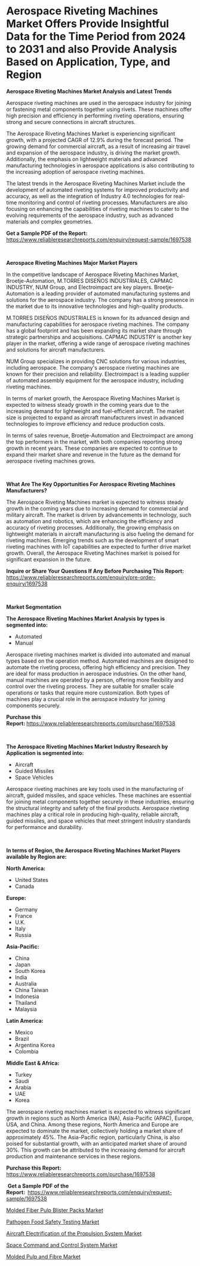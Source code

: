 <p><h1>Aerospace Riveting Machines Market Offers Provide Insightful Data for the Time Period from 2024 to 2031 and also Provide Analysis Based on Application, Type, and Region</h1></p><p><strong>Aerospace Riveting Machines Market Analysis and Latest Trends</strong></p>
<p><p>Aerospace riveting machines are used in the aerospace industry for joining or fastening metal components together using rivets. These machines offer high precision and efficiency in performing riveting operations, ensuring strong and secure connections in aircraft structures.</p><p>The Aerospace Riveting Machines Market is experiencing significant growth, with a projected CAGR of 12.9% during the forecast period. The growing demand for commercial aircraft, as a result of increasing air travel and expansion of the aerospace industry, is driving the market growth. Additionally, the emphasis on lightweight materials and advanced manufacturing technologies in aerospace applications is also contributing to the increasing adoption of aerospace riveting machines.</p><p>The latest trends in the Aerospace Riveting Machines Market include the development of automated riveting systems for improved productivity and accuracy, as well as the integration of Industry 4.0 technologies for real-time monitoring and control of riveting processes. Manufacturers are also focusing on enhancing the capabilities of riveting machines to cater to the evolving requirements of the aerospace industry, such as advanced materials and complex geometries.</p></p>
<p><strong>Get a Sample PDF of the Report:&nbsp;</strong> <a href="https://www.reliableresearchreports.com/enquiry/request-sample/1697538">https://www.reliableresearchreports.com/enquiry/request-sample/1697538</a></p>
<p>&nbsp;</p>
<p><strong>Aerospace Riveting Machines Major Market Players</strong></p>
<p><p>In the competitive landscape of Aerospace Riveting Machines Market, Broetje-Automation, M.TORRES DISEÑOS INDUSTRIALES, CAPMAC INDUSTRY, NUM Group, and Electroimpact are key players. Broetje-Automation is a leading provider of automated manufacturing systems and solutions for the aerospace industry. The company has a strong presence in the market due to its innovative technologies and high-quality products. </p><p>M.TORRES DISEÑOS INDUSTRIALES is known for its advanced design and manufacturing capabilities for aerospace riveting machines. The company has a global footprint and has been expanding its market share through strategic partnerships and acquisitions. CAPMAC INDUSTRY is another key player in the market, offering a wide range of aerospace riveting machines and solutions for aircraft manufacturers. </p><p>NUM Group specializes in providing CNC solutions for various industries, including aerospace. The company's aerospace riveting machines are known for their precision and reliability. Electroimpact is a leading supplier of automated assembly equipment for the aerospace industry, including riveting machines. </p><p>In terms of market growth, the Aerospace Riveting Machines Market is expected to witness steady growth in the coming years due to the increasing demand for lightweight and fuel-efficient aircraft. The market size is projected to expand as aircraft manufacturers invest in advanced technologies to improve efficiency and reduce production costs. </p><p>In terms of sales revenue, Broetje-Automation and Electroimpact are among the top performers in the market, with both companies reporting strong growth in recent years. These companies are expected to continue to expand their market share and revenue in the future as the demand for aerospace riveting machines grows.</p></p>
<p>&nbsp;</p>
<p><strong>What Are The Key Opportunities For Aerospace Riveting Machines Manufacturers?</strong></p>
<p><p>The Aerospace Riveting Machines market is expected to witness steady growth in the coming years due to increasing demand for commercial and military aircraft. The market is driven by advancements in technology, such as automation and robotics, which are enhancing the efficiency and accuracy of riveting processes. Additionally, the growing emphasis on lightweight materials in aircraft manufacturing is also fueling the demand for riveting machines. Emerging trends such as the development of smart riveting machines with IoT capabilities are expected to further drive market growth. Overall, the Aerospace Riveting Machines market is poised for significant expansion in the future.</p></p>
<p><strong>Inquire or Share Your Questions If Any Before Purchasing This Report:</strong> <a href="https://www.reliableresearchreports.com/enquiry/pre-order-enquiry/1697538">https://www.reliableresearchreports.com/enquiry/pre-order-enquiry/1697538</a></p>
<p>&nbsp;</p>
<p><strong>Market Segmentation</strong></p>
<p><strong>The Aerospace Riveting Machines Market Analysis by types is segmented into:</strong></p>
<p><ul><li>Automated</li><li>Manual</li></ul></p>
<p><p>Aerospace riveting machines market is divided into automated and manual types based on the operation method. Automated machines are designed to automate the riveting process, offering high efficiency and precision. They are ideal for mass production in aerospace industries. On the other hand, manual machines are operated by a person, offering more flexibility and control over the riveting process. They are suitable for smaller scale operations or tasks that require more customization. Both types of machines play a crucial role in the aerospace industry for joining components securely.</p></p>
<p><strong>Purchase this Report:&nbsp;</strong><a href="https://www.reliableresearchreports.com/purchase/1697538">https://www.reliableresearchreports.com/purchase/1697538</a></p>
<p>&nbsp;</p>
<p><strong>The Aerospace Riveting Machines Market Industry Research by Application is segmented into:</strong></p>
<p><ul><li>Aircraft</li><li>Guided Missiles</li><li>Space Vehicles</li></ul></p>
<p><p>Aerospace riveting machines are key tools used in the manufacturing of aircraft, guided missiles, and space vehicles. These machines are essential for joining metal components together securely in these industries, ensuring the structural integrity and safety of the final products. Aerospace riveting machines play a critical role in producing high-quality, reliable aircraft, guided missiles, and space vehicles that meet stringent industry standards for performance and durability.</p></p>
<p>&nbsp;</p>
<p><strong>In terms of Region, the Aerospace Riveting Machines Market Players available by Region are:</strong></p>
<p>
    <p> <strong> North America: </strong>
        <ul>
            <li>United States</li>
            <li>Canada</li>
        </ul>
        </p> 
    <p> <strong> Europe: </strong>
        <ul>
            <li>Germany</li>
            <li>France</li>
            <li>U.K.</li>
            <li>Italy</li>
            <li>Russia</li>
        </ul>
        </p> 
    <p> <strong> Asia-Pacific: </strong>
        <ul>
            <li>China</li>
            <li>Japan</li>
            <li>South Korea</li>
            <li>India</li>
            <li>Australia</li>
            <li>China Taiwan</li>
            <li>Indonesia</li>
            <li>Thailand</li>
            <li>Malaysia</li>
        </ul>
        </p> 
    <p> <strong> Latin America: </strong>
        <ul>
            <li>Mexico</li>
            <li>Brazil</li>
            <li>Argentina Korea</li>
            <li>Colombia</li>
        </ul>
        </p> 
    <p> <strong> Middle East & Africa: </strong>
        <ul>
            <li>Turkey</li>
            <li>Saudi</li>
            <li>Arabia</li>
            <li>UAE</li>
            <li>Korea</li>
        </ul>
    </p>
    </p>
<p><p>The aerospace riveting machines market is expected to witness significant growth in regions such as North America (NA), Asia-Pacific (APAC), Europe, USA, and China. Among these regions, North America and Europe are expected to dominate the market, collectively holding a market share of approximately 45%. The Asia-Pacific region, particularly China, is also poised for substantial growth, with an anticipated market share of around 30%. This growth can be attributed to the increasing demand for aircraft production and maintenance services in these regions.</p></p>
<p><strong>Purchase this Report: </strong><a href="https://www.reliableresearchreports.com/purchase/1697538">https://www.reliableresearchreports.com/purchase/1697538</a></p>
<p>&nbsp;<strong>Get a Sample PDF of the Report:&nbsp;&nbsp;</strong><a href="https://www.reliableresearchreports.com/enquiry/request-sample/1697538">https://www.reliableresearchreports.com/enquiry/request-sample/1697538</a></p>
<p><strong></strong></p>
<p><p><a href="https://github.com/mancsybtousav/Market-Research-Report-List-1/blob/main/molded-fiber-pulp-blister-packs-market.md">Molded Fiber Pulp Blister Packs Market</a></p><p><a href="https://medium.com/@vivianejast/pathogen-food-safety-testing-market-size-and-market-trends-complete-industry-overview-2024-to-582e4a97f3c0">Pathogen Food Safety Testing Market</a></p><p><a href="https://medium.com/@vivianejast/aircraft-electrification-of-the-propulsion-system-market-insight-market-trends-growth-forecasted-41c5fd62fa8a">Aircraft Electrification of the Propulsion System Market</a></p><p><a href="https://medium.com/@vivianejast/space-command-and-control-system-market-competitive-analysis-market-trends-and-forecast-to-2031-b4c7789528c2">Space Command and Control System Market</a></p><p><a href="https://github.com/josesg55/Market-Research-Report-List-1/blob/main/molded-pulp-and-fibre-market.md">Molded Pulp and Fibre Market</a></p></p>